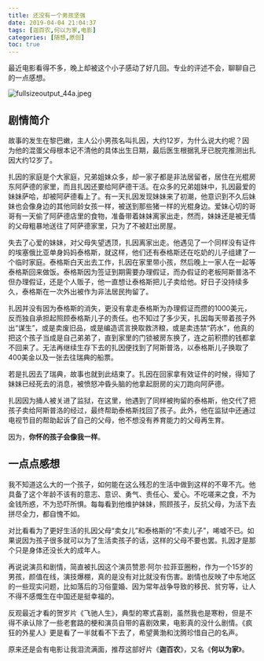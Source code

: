 ```yaml
---
title: 还没有一个男孩坚强
date: 2019-04-04 21:04:37
tags: [迦百农,何以为家,电影]
categories: [随想,原创]
toc: true
---
```


最近电影看得不多，晚上却被这个小子感动了好几回。专业的评述不会，聊聊自己的一点感想。
<!--more-->
![fullsizeoutput_44a.jpeg](https://i.loli.net/2019/04/04/5ca6009fb0382.jpeg)
## 剧情简介
故事的发生在黎巴嫩，主人公小男孩名叫扎因，大约12岁，为什么说大约呢？因为他的混蛋父母根本记不清他的具体出生日期，最后医生根据乳牙已脱完推测出扎因大约12岁了。  

扎因的家庭是个大家庭，兄弟姐妹众多，却一家子都是非法居留者，居住在光棍房东阿萨德的家里，而且扎因还要给阿萨德干活。在众多的兄弟姐妹中，扎因最爱的妹妹萨哈，却被阿萨德看上了。有一天扎因发现妹妹来了初潮，他意识到不久后妹妹也会像身边的其他同龄女孩一样，被送到那些猪一样的光棍身边。爱妹心切的哥哥有一天偷了阿萨德店里的食物，准备带着妹妹离家出走，然而，妹妹还是被无情的父母粗暴地送往了阿萨德家里，只为了不被赶出房屋。

失去了心爱的妹妹，对父母失望透顶，扎因离家出走。他遇见了一个同样没有证件的埃塞俄比亚单身妈妈泰格斯，就这样，他们还有泰格斯还在吃奶的儿子组建了一个临时家庭。泰格斯白天出去工作，扎因在家里带小孩，然后晚上一家人在一起等泰格斯回来做饭。泰格斯因为签证到期需要办理假证，而办假证的老板阿斯普洛不但办理假证，还是个人贩子，他一直想让泰格斯把儿子卖给他。好日子没持续多久，泰格斯在一次外出被作为非法居民拘留了。  

扎因并没有因为泰格斯的消失，更没有拿走泰格斯为办理假证而攒的1000美元，反而独自承担起照顾泰格斯儿子的责任。也不知过了多少天，扎因每天带着孩子外出“谋生”，或是卖废旧品，或是编造谎言换取救济粮，或是卖违禁“药水”，他真的把这个孩子当成是自己弟弟了，直到家里的门锁被房东换了，连之前积攒的钱都拿不回来了。无法再继续生存下去的扎因便找到了阿斯普洛，以泰格斯儿子换取了400美金以及一张去往瑞典的船票。  

若是扎因去了瑞典，故事也就到此结束了。扎因在回家拿有效证件的时候，得知了妹妹已经死去的消息，被愤怒冲昏头脑的他拿起厨房的尖刀跑向阿萨德。  

扎因因为捅人被关进了监狱，在这里，他遇到了同样被拘留的泰格斯，他交代了把孩子卖给阿斯普洛的经过，最终帮助泰格斯找回了孩子。此外，他在监狱中还通过电视节目的帮助起诉了自己的父母，他不想没有养育能力的父母再生育。

因为，**你怀的孩子会像我一样**。

## 一点点感想
我不知道这么大的一个孩子，如何能在这么残忍的生活中做到这样的不卑不亢。他具备了这个年龄不该有的意志、意识、勇气、责任心、爱心。不吃嗟来之食，不为金钱所惑，不为恐吓所惧。每每看到他维护妹妹，照顾孩子，反抗父母，为活下去拼尽全力，都自愧不如。  

对比看看为了更好生活的扎因父母“卖女儿”和泰格斯的“不卖儿子”，唏嘘不已。如果说因为孩子很多就可以为了生活卖孩子的话，这样的父母不要也罢。扎因才是那个只是身体还没长大的成年人。

再说说演员和剧情，简直被扎因这个演员赞恩·阿尔·拉菲亚圈粉，作为一个15岁的男孩，颜值在线，演技爆棚，真的是没有对比就没有伤害。剧情也反映了中东地区的一些现实问题，比如落后的习俗童婚、因为常年战争导致的移民、贫穷等，让人不得不感慨生在中国还是挺幸福的。

反观最近才看的贺岁片《飞驰人生》，典型的寒式喜剧，虽然我也是寒粉，但是不得不承认除了一些老套路的梗和演员自带的喜剧效果，电影真的没什么剧情。《疯狂的外星人》更是看了一半就看不下去了，希望黄渤和沈腾珍惜自己的名声。

原来还是会有电影让我泪流满面，推荐这部好片《**迦百农**》，又名《**何以为家**》。